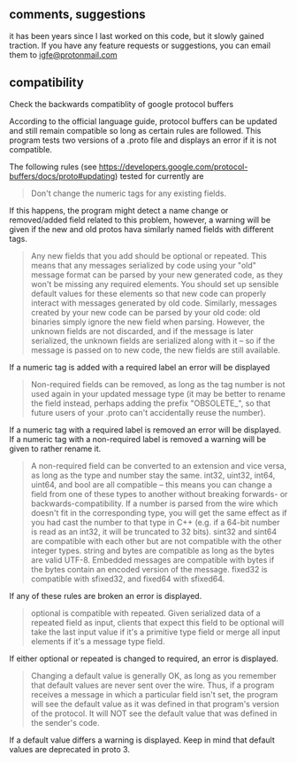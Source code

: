 ## comments, suggestions
it has been years since I last worked on this code, but it slowly gained traction. If you have any feature requests or suggestions, you can email them to igfe@protonmail.com


## compatibility
Check the backwards compatiblity of google protocol buffers

According to the official language guide, protocol buffers can be updated and still remain compatible so long as certain rules are followed. This program tests two versions of a .proto file and displays an error if it is not compatible. 

The following rules (see https://developers.google.com/protocol-buffers/docs/proto#updating) tested for currently are 

>Don't change the numeric tags for any existing fields.

If this happens, the program might detect a name change or removed/added field related to this problem, however, a warning will be given if the new and old protos hava similarly named fields with different tags.

>Any new fields that you add should be optional or repeated. This means that any messages serialized by code using your "old" message format can be parsed by your new generated code, as they won't be missing any required elements. You should set up sensible default values for these elements so that new code can properly interact with messages generated by old code. Similarly, messages created by your new code can be parsed by your old code: old binaries simply ignore the new field when parsing. However, the unknown fields are not discarded, and if the message is later serialized, the unknown fields are serialized along with it – so if the message is passed on to new code, the new fields are still available.

If a numeric tag is added with a required label an error will be displayed

>Non-required fields can be removed, as long as the tag number is not used again in your updated message type (it may be better to rename the field instead, perhaps adding the prefix "OBSOLETE_", so that future users of your .proto can't accidentally reuse the number).

If a numeric tag with a required label is removed an error will be displayed. If a numeric tag with a non-required label is removed a warning will be given to rather rename it.

>A non-required field can be converted to an extension and vice versa, as long as the type and number stay the same.
    int32, uint32, int64, uint64, and bool are all compatible – this means you can change a field from one of these types to another without breaking forwards- or backwards-compatibility. If a number is parsed from the wire which doesn't fit in the corresponding type, you will get the same effect as if you had cast the number to that type in C++ (e.g. if a 64-bit number is read as an int32, it will be truncated to 32 bits).
    sint32 and sint64 are compatible with each other but are not compatible with the other integer types.
    string and bytes are compatible as long as the bytes are valid UTF-8.
    Embedded messages are compatible with bytes if the bytes contain an encoded version of the message.
    fixed32 is compatible with sfixed32, and fixed64 with sfixed64.
    
If any of these rules are broken an error is displayed.

>optional is compatible with repeated. Given serialized data of a repeated field as input, clients that expect this field to be optional will take the last input value if it's a primitive type field or merge all input elements if it's a message type field.

If either optional or repeated is changed to required, an error is displayed.

>Changing a default value is generally OK, as long as you remember that default values are never sent over the wire. Thus, if a program receives a message in which a particular field isn't set, the program will see the default value as it was defined in that program's version of the protocol. It will NOT see the default value that was defined in the sender's code.

If a default value differs a warning is displayed. Keep in mind that default values are deprecated in proto 3.
